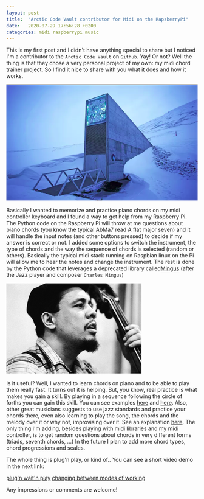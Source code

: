 ```yaml
---
layout: post
title:  "Arctic Code Vault contributor for Midi on the RapsberryPi"
date:   2020-07-29 17:56:28 +0200
categories: midi raspberrypi music
---
```


This is my first post and I didn't have anything special to share but I noticed I'm a contributor to the `Arctic Code Vault` on `Github`. Yay! Or not? Well the thing is that they chose a very personal project of my own: my midi chord trainer project. So I find it nice to share with you what it does and how it works.

![Arctic Vault](img/vault.png)

Basically I wanted to memorize and practice piano chords on my midi controller keyboard and I found a way to get help from my Raspberry Pi. The Python code on the Raspberry Pi will throw at me questions about piano chords (you know the typical AbMa7 read A flat major seven) and it will handle the input notes (and other buttons pressed) to decide if my answer is correct or not. I added some options to switch the instrument, the type of chords and the way the sequence of chords is selected (random or others). Basically the typical midi stack running on Raspbian linux on the Pi will allow me to hear the notes and change the instrument. The rest is done by the Python code that leverages a deprecated library called[Mingus](https://bspaans.github.io/python-mingus/) (after the Jazz player and composer `Charles Mingus`)

![Charles Mingus Jazz player](img/mingus.jpg)

Is it useful? Well, I wanted to learn chords on piano and to be able to play them really fast. It turns out it is helping. But, you know, real practice is what makes you gain a skill. By playing in a sequence following the circle of forths you can gain this skill. You can see examples [here]() and [here](). Also, other great musicians suggests to use jazz standards and practice your chords there, even also learning to play the song, the chords and the melody over it or why not, improvising over it. See an explanation [here](). The only thing I'm adding, besides playing with midi libraries and my midi controller, is to get random questions about chords in very different forms (triads, seventh chords, ...)
In the future I plan to add more chord types, chord progressions and scales.

The whole thing is plug'n play, or kind of.. You can see a short video demo in the next link: 


[plug'n wait'n play]()
[changing between modes of working]()


Any impressions or comments are welcome! 
